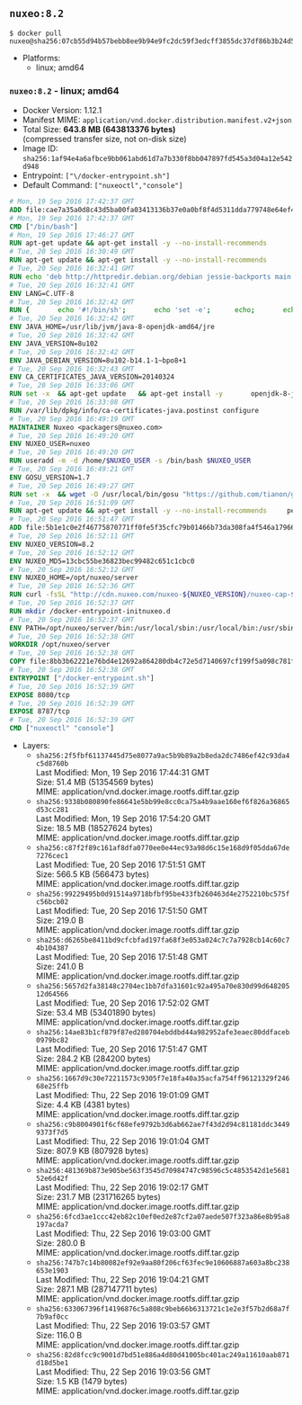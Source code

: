 ## `nuxeo:8.2`

```console
$ docker pull nuxeo@sha256:07cb55d94b57bebb8ee9b94e9fc2dc59f3edcff3855dc37df86b3b24d5975c67
```

-	Platforms:
	-	linux; amd64

### `nuxeo:8.2` - linux; amd64

-	Docker Version: 1.12.1
-	Manifest MIME: `application/vnd.docker.distribution.manifest.v2+json`
-	Total Size: **643.8 MB (643813376 bytes)**  
	(compressed transfer size, not on-disk size)
-	Image ID: `sha256:1af94e4a6afbce9bb061abd61d7a7b330f8bb047897fd545a3d04a12e542d948`
-	Entrypoint: `["\/docker-entrypoint.sh"]`
-	Default Command: `["nuxeoctl","console"]`

```dockerfile
# Mon, 19 Sep 2016 17:42:37 GMT
ADD file:cae7a35a0d8c43d5ba00fa03413136b37e0a0bf8f4d5311dda779748e64ef425 in / 
# Mon, 19 Sep 2016 17:42:37 GMT
CMD ["/bin/bash"]
# Mon, 19 Sep 2016 17:46:27 GMT
RUN apt-get update && apt-get install -y --no-install-recommends 		ca-certificates 		curl 		wget 	&& rm -rf /var/lib/apt/lists/*
# Tue, 20 Sep 2016 16:30:49 GMT
RUN apt-get update && apt-get install -y --no-install-recommends 		bzip2 		unzip 		xz-utils 	&& rm -rf /var/lib/apt/lists/*
# Tue, 20 Sep 2016 16:32:41 GMT
RUN echo 'deb http://httpredir.debian.org/debian jessie-backports main' > /etc/apt/sources.list.d/jessie-backports.list
# Tue, 20 Sep 2016 16:32:41 GMT
ENV LANG=C.UTF-8
# Tue, 20 Sep 2016 16:32:42 GMT
RUN { 		echo '#!/bin/sh'; 		echo 'set -e'; 		echo; 		echo 'dirname "$(dirname "$(readlink -f "$(which javac || which java)")")"'; 	} > /usr/local/bin/docker-java-home 	&& chmod +x /usr/local/bin/docker-java-home
# Tue, 20 Sep 2016 16:32:42 GMT
ENV JAVA_HOME=/usr/lib/jvm/java-8-openjdk-amd64/jre
# Tue, 20 Sep 2016 16:32:42 GMT
ENV JAVA_VERSION=8u102
# Tue, 20 Sep 2016 16:32:42 GMT
ENV JAVA_DEBIAN_VERSION=8u102-b14.1-1~bpo8+1
# Tue, 20 Sep 2016 16:32:43 GMT
ENV CA_CERTIFICATES_JAVA_VERSION=20140324
# Tue, 20 Sep 2016 16:33:06 GMT
RUN set -x 	&& apt-get update 	&& apt-get install -y 		openjdk-8-jre-headless="$JAVA_DEBIAN_VERSION" 		ca-certificates-java="$CA_CERTIFICATES_JAVA_VERSION" 	&& rm -rf /var/lib/apt/lists/* 	&& [ "$JAVA_HOME" = "$(docker-java-home)" ]
# Tue, 20 Sep 2016 16:33:08 GMT
RUN /var/lib/dpkg/info/ca-certificates-java.postinst configure
# Tue, 20 Sep 2016 16:49:19 GMT
MAINTAINER Nuxeo <packagers@nuxeo.com>
# Tue, 20 Sep 2016 16:49:20 GMT
ENV NUXEO_USER=nuxeo
# Tue, 20 Sep 2016 16:49:20 GMT
RUN useradd -m -d /home/$NUXEO_USER -s /bin/bash $NUXEO_USER
# Tue, 20 Sep 2016 16:49:21 GMT
ENV GOSU_VERSION=1.7
# Tue, 20 Sep 2016 16:49:27 GMT
RUN set -x 	&& wget -O /usr/local/bin/gosu "https://github.com/tianon/gosu/releases/download/$GOSU_VERSION/gosu-$(dpkg --print-architecture)" 	&& wget -O /usr/local/bin/gosu.asc "https://github.com/tianon/gosu/releases/download/$GOSU_VERSION/gosu-$(dpkg --print-architecture).asc" 	&& export GNUPGHOME="$(mktemp -d)" 	&& gpg --keyserver ha.pool.sks-keyservers.net --recv-keys B42F6819007F00F88E364FD4036A9C25BF357DD4 	&& gpg --batch --verify /usr/local/bin/gosu.asc /usr/local/bin/gosu 	&& rm -r "$GNUPGHOME" /usr/local/bin/gosu.asc 	&& chmod +x /usr/local/bin/gosu 	&& gosu nobody true
# Tue, 20 Sep 2016 16:51:09 GMT
RUN apt-get update && apt-get install -y --no-install-recommends     perl     locales     pwgen     imagemagick     ffmpeg2theora     ufraw     poppler-utils     libreoffice     libwpd-tools     exiftool     ghostscript  && rm -rf /var/lib/apt/lists/*
# Tue, 20 Sep 2016 16:51:47 GMT
ADD file:5b1e1c0e2f46775870771ff0fe5f35cfc79b01466b73da308fa4f546a1796610 in /etc/ImageMagick/policy.xml 
# Tue, 20 Sep 2016 16:52:11 GMT
ENV NUXEO_VERSION=8.2
# Tue, 20 Sep 2016 16:52:12 GMT
ENV NUXEO_MD5=13cbc55be36823bec99482c651c1cbc0
# Tue, 20 Sep 2016 16:52:12 GMT
ENV NUXEO_HOME=/opt/nuxeo/server
# Tue, 20 Sep 2016 16:52:36 GMT
RUN curl -fsSL "http://cdn.nuxeo.com/nuxeo-${NUXEO_VERSION}/nuxeo-cap-${NUXEO_VERSION}-tomcat.zip" -o /tmp/nuxeo-distribution-tomcat.zip     && echo "$NUXEO_MD5 /tmp/nuxeo-distribution-tomcat.zip" | md5sum -c -     && mkdir -p /tmp/nuxeo-distribution $(dirname $NUXEO_HOME)     && unzip -q -d /tmp/nuxeo-distribution /tmp/nuxeo-distribution-tomcat.zip     && DISTDIR=$(/bin/ls /tmp/nuxeo-distribution | head -n 1)     && mv /tmp/nuxeo-distribution/$DISTDIR $NUXEO_HOME     && sed -i -e "s/^org.nuxeo.distribution.package.*/org.nuxeo.distribution.package=docker/" $NUXEO_HOME/templates/common/config/distribution.properties     && rm -rf /tmp/nuxeo-distribution*     && chmod +x $NUXEO_HOME/bin/*ctl $NUXEO_HOME/bin/*.sh
# Tue, 20 Sep 2016 16:52:37 GMT
RUN mkdir /docker-entrypoint-initnuxeo.d
# Tue, 20 Sep 2016 16:52:37 GMT
ENV PATH=/opt/nuxeo/server/bin:/usr/local/sbin:/usr/local/bin:/usr/sbin:/usr/bin:/sbin:/bin
# Tue, 20 Sep 2016 16:52:38 GMT
WORKDIR /opt/nuxeo/server
# Tue, 20 Sep 2016 16:52:38 GMT
COPY file:8bb3b62221e76bd4e12692a864280db4c72e5d7140697cf199f5a098c781feff in / 
# Tue, 20 Sep 2016 16:52:38 GMT
ENTRYPOINT ["/docker-entrypoint.sh"]
# Tue, 20 Sep 2016 16:52:39 GMT
EXPOSE 8080/tcp
# Tue, 20 Sep 2016 16:52:39 GMT
EXPOSE 8787/tcp
# Tue, 20 Sep 2016 16:52:39 GMT
CMD ["nuxeoctl" "console"]
```

-	Layers:
	-	`sha256:2f5fbf61137445d75e8077a9ac5b9b89a2b8eda2dc7486ef42c93da4c5d8760b`  
		Last Modified: Mon, 19 Sep 2016 17:44:31 GMT  
		Size: 51.4 MB (51354569 bytes)  
		MIME: application/vnd.docker.image.rootfs.diff.tar.gzip
	-	`sha256:9338b080890fe86641e5bb99e8cc0ca75a4b9aae160ef6f826a36865d53cc281`  
		Last Modified: Mon, 19 Sep 2016 17:54:20 GMT  
		Size: 18.5 MB (18527624 bytes)  
		MIME: application/vnd.docker.image.rootfs.diff.tar.gzip
	-	`sha256:c87f2f89c161af8dfa0770ee0e44ec93a98d6c15e168d9f05dda67de7276cec1`  
		Last Modified: Tue, 20 Sep 2016 17:51:51 GMT  
		Size: 566.5 KB (566473 bytes)  
		MIME: application/vnd.docker.image.rootfs.diff.tar.gzip
	-	`sha256:99229495b0d91514a9718bfbf95be433fb260463d4e2752210bc575fc56bcb02`  
		Last Modified: Tue, 20 Sep 2016 17:51:50 GMT  
		Size: 219.0 B  
		MIME: application/vnd.docker.image.rootfs.diff.tar.gzip
	-	`sha256:d6265be8411bd9cfcbfad197fa68f3e053a024c7c7a7928cb14c60c74b104387`  
		Last Modified: Tue, 20 Sep 2016 17:51:48 GMT  
		Size: 241.0 B  
		MIME: application/vnd.docker.image.rootfs.diff.tar.gzip
	-	`sha256:5657d2fa38148c2704ec1bb7dfa31601c92a495a70e830d99d64820512d64566`  
		Last Modified: Tue, 20 Sep 2016 17:52:02 GMT  
		Size: 53.4 MB (53401890 bytes)  
		MIME: application/vnd.docker.image.rootfs.diff.tar.gzip
	-	`sha256:14ae83b1cf879f87ed280704ebddbd44a982952afe3eaec80ddfaceb0979bc82`  
		Last Modified: Tue, 20 Sep 2016 17:51:47 GMT  
		Size: 284.2 KB (284200 bytes)  
		MIME: application/vnd.docker.image.rootfs.diff.tar.gzip
	-	`sha256:1667d9c30e72211573c9305f7e18fa40a35acfa754ff96121329f24668e25ffb`  
		Last Modified: Thu, 22 Sep 2016 19:01:09 GMT  
		Size: 4.4 KB (4381 bytes)  
		MIME: application/vnd.docker.image.rootfs.diff.tar.gzip
	-	`sha256:c9b8004901f6cf68efe9792b3d6ab662ae7f43d2d94c81181ddc34499373f7d5`  
		Last Modified: Thu, 22 Sep 2016 19:01:04 GMT  
		Size: 807.9 KB (807928 bytes)  
		MIME: application/vnd.docker.image.rootfs.diff.tar.gzip
	-	`sha256:481369b873e905be563f3545d70984747c98596c5c4853542d1e568152e6d42f`  
		Last Modified: Thu, 22 Sep 2016 19:02:17 GMT  
		Size: 231.7 MB (231716265 bytes)  
		MIME: application/vnd.docker.image.rootfs.diff.tar.gzip
	-	`sha256:6fcd3ae1ccc42eb82c10ef0ed2e87cf2a07aede507f323a86e8b95a8197acda7`  
		Last Modified: Thu, 22 Sep 2016 19:03:00 GMT  
		Size: 280.0 B  
		MIME: application/vnd.docker.image.rootfs.diff.tar.gzip
	-	`sha256:747b7c14b80082ef92e9aa80f206cf63fec9e10606887a603a8bc238653e1903`  
		Last Modified: Thu, 22 Sep 2016 19:04:21 GMT  
		Size: 287.1 MB (287147711 bytes)  
		MIME: application/vnd.docker.image.rootfs.diff.tar.gzip
	-	`sha256:633067396f14196876c5a808c9beb66b6313721c1e2e3f57b2d68a7f7b9af0cc`  
		Last Modified: Thu, 22 Sep 2016 19:03:57 GMT  
		Size: 116.0 B  
		MIME: application/vnd.docker.image.rootfs.diff.tar.gzip
	-	`sha256:82d8fcc9c9001d7bd51e886a4d80d41005bc401ac249a11610aab871d18d5be1`  
		Last Modified: Thu, 22 Sep 2016 19:03:56 GMT  
		Size: 1.5 KB (1479 bytes)  
		MIME: application/vnd.docker.image.rootfs.diff.tar.gzip
